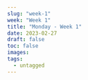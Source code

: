 ```yaml
---
slug: "week-1"
week: "Week 1"
title: "Monday - Week 1"
date: 2023-02-27
draft: false
toc: false
images:
tags:
  - untagged
---
```


